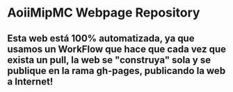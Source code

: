 # AoiiMipMC Webpage Repository

## Esta web está 100% automatizada, ya que usamos un WorkFlow que hace que cada vez que exista un pull, la web se "construya" sola y se publique en la rama gh-pages, publicando la web a Internet!